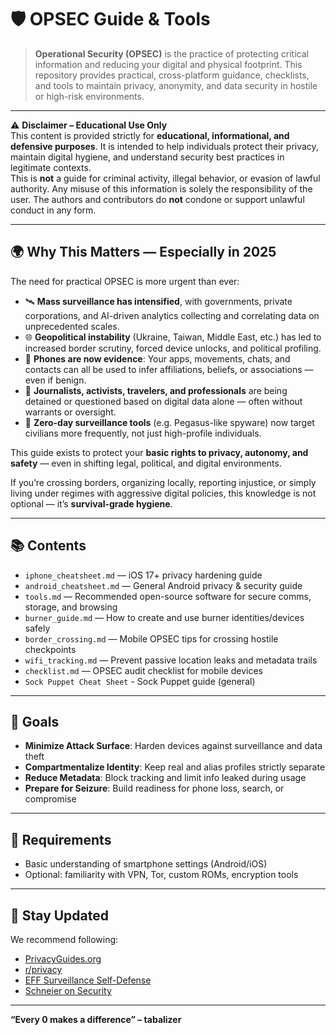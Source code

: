 # 🛡️ OPSEC Guide & Tools

> **Operational Security (OPSEC)** is the practice of protecting critical information and reducing your digital and physical footprint. This repository provides practical, cross-platform guidance, checklists, and tools to maintain privacy, anonymity, and data security in hostile or high-risk environments.

---

⚠️ **Disclaimer – Educational Use Only**  
This content is provided strictly for **educational, informational, and defensive purposes**. It is intended to help individuals protect their privacy, maintain digital hygiene, and understand security best practices in legitimate contexts.  
This is **not** a guide for criminal activity, illegal behavior, or evasion of lawful authority. Any misuse of this information is solely the responsibility of the user. The authors and contributors do **not** condone or support unlawful conduct in any form.

---

## 🌍 Why This Matters — Especially in 2025

The need for practical OPSEC is more urgent than ever:

- 🛰️ **Mass surveillance has intensified**, with governments, private corporations, and AI-driven analytics collecting and correlating data on unprecedented scales.
- 🌐 **Geopolitical instability** (Ukraine, Taiwan, Middle East, etc.) has led to increased border scrutiny, forced device unlocks, and political profiling.
- 📱 **Phones are now evidence**: Your apps, movements, chats, and contacts can all be used to infer affiliations, beliefs, or associations — even if benign.
- 🚫 **Journalists, activists, travelers, and professionals** are being detained or questioned based on digital data alone — often without warrants or oversight.
- 🔐 **Zero-day surveillance tools** (e.g. Pegasus-like spyware) now target civilians more frequently, not just high-profile individuals.

This guide exists to protect your **basic rights to privacy, autonomy, and safety** — even in shifting legal, political, and digital environments.

If you’re crossing borders, organizing locally, reporting injustice, or simply living under regimes with aggressive digital policies, this knowledge is not optional — it’s **survival-grade hygiene**.

---

## 📚 Contents

- `iphone_cheatsheet.md` — iOS 17+ privacy hardening guide  
- `android_cheatsheet.md` — General Android privacy & security guide  
- `tools.md` — Recommended open-source software for secure comms, storage, and browsing  
- `burner_guide.md` — How to create and use burner identities/devices safely  
- `border_crossing.md` — Mobile OPSEC tips for crossing hostile checkpoints  
- `wifi_tracking.md` — Prevent passive location leaks and metadata trails  
- `checklist.md` — OPSEC audit checklist for mobile devices
- `Sock Puppet Cheat Sheet` - Sock Puppet guide (general)

---

## 🔐 Goals

- **Minimize Attack Surface**: Harden devices against surveillance and data theft  
- **Compartmentalize Identity**: Keep real and alias profiles strictly separate  
- **Reduce Metadata**: Block tracking and limit info leaked during usage  
- **Prepare for Seizure**: Build readiness for phone loss, search, or compromise  

---

## 🧰 Requirements

- Basic understanding of smartphone settings (Android/iOS)  
- Optional: familiarity with VPN, Tor, custom ROMs, encryption tools  

---

## 🧭 Stay Updated

We recommend following:  
- [PrivacyGuides.org](https://www.privacyguides.org/)  
- [r/privacy](https://www.reddit.com/r/privacy/)  
- [EFF Surveillance Self-Defense](https://ssd.eff.org/)  
- [Schneier on Security](https://www.schneier.com/)  

---

**“Every 0 makes a difference” – tabalizer**

